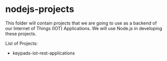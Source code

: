 # nodejs-projects
This folder will contain projects that we are going to use as a backend of our Internet of Things (IOT) Applications.
We will use Node.js in developing these projects.

List of Projects: 
- keypads-iot-rest-applications
    
